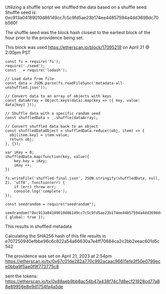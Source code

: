 Utilizing a shuffle script we shuffled the data based on a shuffle seed.
Shuffle seed is: 0xc913a04189010d86149cc7c5c9fd5ae23b174ee44857594a4dd3698dc70b560f

The shuffle seed was the block hash closest to the earliest block of the hour prior to the providence being set.

This block was used https://etherscan.io/block/17095218 on April 21 @ 2:00pm PST

```
const fs = require('fs');
require('./seed');
const _ = require('lodash');

// Load data from file
const data = JSON.parse(fs.readFileSync('metadata-all-unshuffled.json'));

// Convert data to an array of objects with keys
const dataArray = Object.keys(data).map(key => ({ key, value: data[key] }));

// Shuffle data with a specific random seed
const shuffledData = _.shuffle(dataArray);

// Convert shuffled data back to an object
const shuffledDataObject = shuffledData.reduce((obj, item) => {
  obj[item.key] = item.value;
  return obj;
}, {});

var iKey = 0;
shuffledData.map(function(key, value){
    key.key = iKey;
    iKey ++;
})

fs.writeFile('shuffled-final.json', JSON.stringify(shuffledData, null, 2), 'utf8', function(err) {
    if (err) throw err;
    console.log('complete');
});

```

```
const seedrandom = require("seedrandom");

seedrandom("0xc913a04189010d86149cc7c5c9fd5ae23b174ee44857594a4dd3698dc70b560f", { global: true });

```

This results in shuffled metadata

Calculating the SHA256 hash of this file results in
e707250940efbbe96c6c822a54a66630a7e4ff70684ca2c2bb2eeac601d5c542

The providence was set on April 21, 2023 at 2:54pm
https://etherscan.io/tx/0x67c01de282a770c992acaac96611efe3f50e0799ece0bba9f5ae0f9f773775c8



sent the tokens:
https://etherscan.io/tx/0x88aeb9bb8ac54b47a438f74c7d8ecf21928cd77a88e89956e8e9d1754fa4a5de